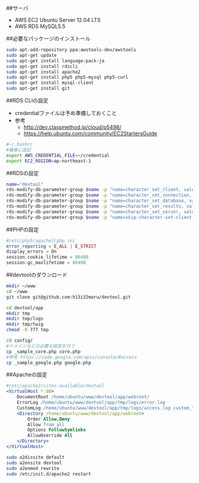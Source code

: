 ##サーバ
- AWS EC2 Ubuntu Server 12.04 LTS
- AWS RDS MySQL5.5

##必要なパッケージのインストール
```sh
sudo apt-add-repository ppa:awstools-dev/awstools
sudo apt-get update
sudo apt-get install language-pack-ja
sudo apt-get install rdscli
sudo apt-get install apache2
sudo apt-get install php5 php5-mysql php5-curl
sudo apt-get install mysql-client
sudo apt-get install git
```

##RDS CLIの設定
- credentialファイルは予め準備しておくこと
- 参考
  - http://dev.classmethod.jp/cloud/p5498/
  - https://help.ubuntu.com/community/EC2StartersGuide

```sh
#~/.bashrc
#最後に追記
export AWS_CREDENTIAL_FILE=~/credential
export EC2_REGION=ap-northeast-1
```

##RDSの設定
```sh
name="devtool"
rds-modify-db-parameter-group $name -p "name=character_set_client, value=utf8, method=immediate"
rds-modify-db-parameter-group $name -p "name=character_set_connection, value=utf8, method=immediate"
rds-modify-db-parameter-group $name -p "name=character_set_database, value=utf8, method=immediate"
rds-modify-db-parameter-group $name -p "name=character_set_results, value=utf8, method=immediate"
rds-modify-db-parameter-group $name -p "name=character_set_server, value=utf8, method=immediate"
rds-modify-db-parameter-group $name -p "name=skip-character-set-client-handshake, value=1, method=pending-reboot"
```

##PHPの設定
```php
#/etc/php5/apache2/php.ini
error_reporting = E_ALL | E_STRICT
display_errors = On
session.cookie_lifetime = 86400
session.gc_maxlifetime = 86400
```

##devtoolのダウンロード
```sh
mkdir ~/www
cd ~/www
git clone git@github.com:h13i32maru/devtool.git

cd devtool/app
mkdir tmp
mkdir tmp/logs
mkdir tmp/twig
chmod -R 777 tmp

cd config/
#ドメインなどの必要な設定を行う
cp _sample_core.php core.php
#参考 https://code.google.com/apis/console/#access
cp _sample_google.php google.php

```

##Apacheの設定
```apache
#/etc/apache2/sites-available/devtool
<VirtualHost *:80>
    DocumentRoot /home/ubuntu/www/devtool/app/webroot/
    ErrorLog /home/ubuntu/www/devtool/app/tmp/logs/error.log
    CustomLog /home/ubuntu/www/devtool/app/tmp/logs/access.log custom_tsv
    <Directory /home/ubuntu/www/devtool/app/webroot>
        Order Allow,Deny
        Allow from all
        Options FollowSymlinks
        AllowOverride All
    </Directory>
</VirtualHost>
```

```sh
sudo a2dissite default
sudo a2ensite devtool
sudo a2enmod rewrite
sudo /etc/init.d/apache2 restart
```
